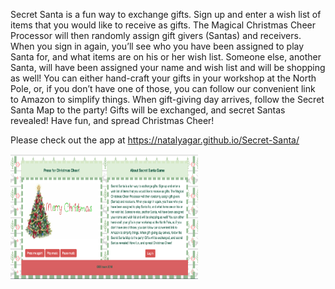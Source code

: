 Secret Santa is a fun way to exchange gifts. Sign up and enter a wish list of items that you would like to receive as gifts. The Magical Christmas Cheer Processor will then randomly assign gift givers (Santas) and receivers. When you sign in again, you’ll see who you have been assigned to play Santa for, and what items are on his or her wish list. Someone else, another Santa, will have been assigned your name and wish list and will be shopping as well! You can either hand-craft your gifts in your workshop at the North Pole, or, if you don’t have one of those, you can follow our convenient link to Amazon to simplify things. When gift-giving day arrives, follow the Secret Santa Map to the party! Gifts will be exchanged, and secret Santas revealed! Have fun, and spread Christmas Cheer!

Please check out the app at https://natalyagar.github.io/Secret-Santa/

<img src="assets/images/secretSanta.png" alt="Project Picture" width="300" height="200" />
